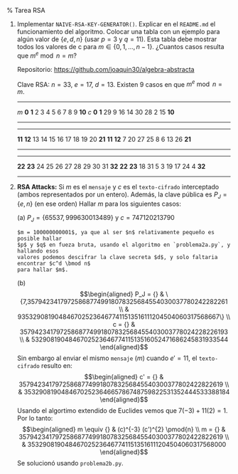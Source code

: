 % Tarea RSA

1.  Implementar `NAIVE-RSA-KEY-GENERATOR()`. Explicar en el `README.md` el funcionamiento
    del algoritmo. Colocar una tabla con un ejemplo para algún valor de $\{e,d,n\}$ (usar
    $p = 3$ y $q = 11$). Esta tabla debe mostrar todos los valores de c para $m \in \{0,1,
    \dots,n-1\}$. ¿Cuantos casos resulta que $m^e \bmod n = m$?

    Repositorio: <https://github.com/joaquin30/algebra-abstracta>

    Clave RSA: $n = 33$, $e = 17$, $d = 13$. Existen 9 casos en que $m^e \bmod n = m$.

     ----- ------- ------- ---- --- ---- ---- ---- ---- --- ---- --------
     $m$   **0**   **1**   2    3   4    5    6    7    8   9    **10**
     $c$   **0**   **1**   29   9   16   14   30   28   2   15   **10**
     ----- ------- ------- ---- --- ---- ---- ---- ---- --- ---- --------

     -------- -------- ---- ---- ---- ---- ---- ---- ---- ---- --------
     **11**   **12**   13   14   15   16   17   18   19   20   **21**
     **11**   **12**   7    20   27   25   8    6    13   26   **21**
     -------- -------- ---- ---- ---- ---- ---- ---- ---- ---- --------

     -------- -------- ---- ---- ---- ---- ---- ---- ---- ---- --------
     **22**   **23**   24   25   26   27   28   29   30   31   **32**
     **22**   **23**   18   31   5    3    19   17   24   4    **32**
     -------- -------- ---- ---- ---- ---- ---- ---- ---- ---- --------

2.  **RSA Attacks:** Si $m$ es el `mensaje` y $c$ es el `texto-cifrado` interceptado (ambos
    representados por un entero). Además, la clave pública es $P_J= \{e,n\}$ (en ese orden)
    Hallar $m$ para los siguientes casos:

    (a) $P_J= \{65537,999630013489\}$ y $c = 747120213790$

        $m = 100000000001$, ya que al ser $n$ relativamente pequeño es posible hallar
        $p$ y $q$ en fueza bruta, usando el algoritmo en `problema2a.py`, y hallando esos
        valores podemos descifrar la clave secreta $d$, y solo faltaria encontrar $c^d \bmod n$
        para hallar $m$.

    (b) $$\begin{aligned}
        P_J = {} & \{7,357942341797258687749918078325684554030037780242282261 \\
                 & 93532908190484670252364677411513516111204504060317568667\} \\
        c = {} & 35794234179725868774991807832568455403003778024228226193 \\
               & 532908190484670252364677411513516052471686245831933544
        \end{aligned}$$
        Sin embargo al enviar el mismo `mensaje` ($m$) cuando $e'= 11$, el `texto-cifrado` resulto en:
        $$\begin{aligned}
        c' = {} & 3579423417972586877499180783256845540300377802422822619 \\
                & 3532908190484670252364665786748759822531352444533388184
        \end{aligned}$$
        Usando el algortimo extendido de Euclides vemos que $7(-3) + 11(2) = 1$. Por lo tanto:
        $$\begin{aligned}
        m \equiv {} & (c)^{-3} (c')^{2} \pmod{n} \\
        m = {} & 3579423417972586877499180783256845540300377802422822619 \\
               & 3532908190484670252364677411513516111204504060317568000
        \end{aligned}$$
        Se solucionó usando `problema2b.py`.